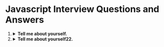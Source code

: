 <h1>Javascript Interview Questions and Answers</h1>

<ol>

  <li>
    <details>
        <summary><b>Tell me about yourself.</b></summary>
        <p>
        My Name is Sanjay
        kdsksk
<pre>
<code>
function demo() {
    console.log('1111')
}
</code>
</pre>
      </p>
    </details>
  </li>

  <li>
    <details>
        <summary><b>Tell me about yourself22.</b></summary>
    </details>
  </li>

</ol>